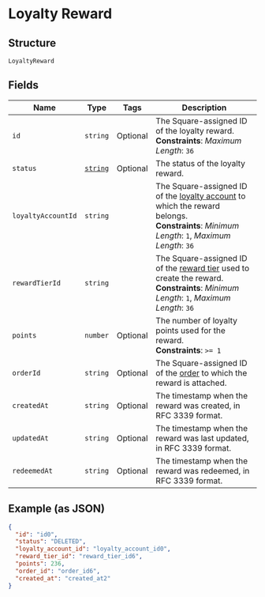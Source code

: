 
# Loyalty Reward

## Structure

`LoyaltyReward`

## Fields

| Name | Type | Tags | Description |
|  --- | --- | --- | --- |
| `id` | `string` | Optional | The Square-assigned ID of the loyalty reward.<br>**Constraints**: *Maximum Length*: `36` |
| `status` | [`string`](/doc/models/loyalty-reward-status.md) | Optional | The status of the loyalty reward. |
| `loyaltyAccountId` | `string` |  | The Square-assigned ID of the [loyalty account](#type-LoyaltyAccount) to which the reward belongs.<br>**Constraints**: *Minimum Length*: `1`, *Maximum Length*: `36` |
| `rewardTierId` | `string` |  | The Square-assigned ID of the [reward tier](#type-LoyaltyProgramRewardTier) used to create the reward.<br>**Constraints**: *Minimum Length*: `1`, *Maximum Length*: `36` |
| `points` | `number` | Optional | The number of loyalty points used for the reward.<br>**Constraints**: `>= 1` |
| `orderId` | `string` | Optional | The Square-assigned ID of the [order](#type-Order) to which the reward is attached. |
| `createdAt` | `string` | Optional | The timestamp when the reward was created, in RFC 3339 format. |
| `updatedAt` | `string` | Optional | The timestamp when the reward was last updated, in RFC 3339 format. |
| `redeemedAt` | `string` | Optional | The timestamp when the reward was redeemed, in RFC 3339 format. |

## Example (as JSON)

```json
{
  "id": "id0",
  "status": "DELETED",
  "loyalty_account_id": "loyalty_account_id0",
  "reward_tier_id": "reward_tier_id6",
  "points": 236,
  "order_id": "order_id6",
  "created_at": "created_at2"
}
```


